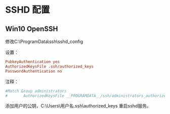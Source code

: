# SSHD 配置

## Win10 OpenSSH

修改C:\ProgramData\ssh\sshd_config

设置：

```ini
PubkeyAuthentication yes
AuthorizedKeysFile .ssh/authorized_keys
PasswordAuthentication no
```

注释：

```ini
#Match Group administrators
#       AuthorizedKeysFile __PROGRAMDATA__/ssh/administrators_authorized_keys
```

添加用户的公钥，C:\Users\用户名\.ssh\authorized_keys
重启sshd服务。
